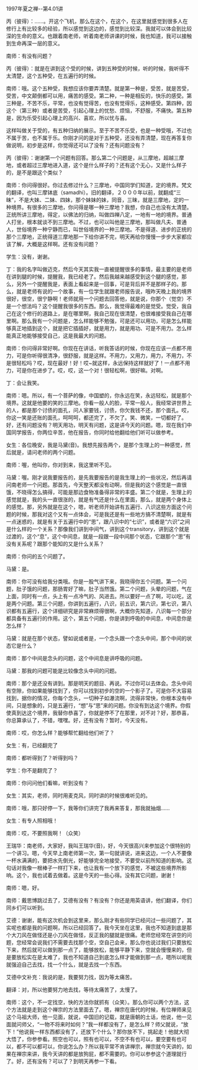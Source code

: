 
1997年夏之禅--第4.01讲

丙（彼得）：……。开这个飞机，那么在这个，在这个，在这里就感觉到很多人在修行上有比较多的经验，所以感觉到这边的，感觉到比较深。我就可以体会到比较深的生命的意义。也跟着南老师，听着南老师讲课的时候，我也知道，我可以接触到生命再深一层的意义。

南师：有没有问题？

丙（彼得）：就是在讲到这个受的时候，讲到五种受的时候，听的时候，我听得不太清楚，这个五种受，在五遍行的时候。

南师：哦。这个五种受，我想应该你要弄清楚。就是第一种是，受苦，就是苦受，受苦，中文颠倒都可以用，痛苦的感受。第二种，一种是相反的，快乐的感受。第三种是，不苦不乐，平常，也没有觉得苦，也没有觉得乐，这种感受。第四种，因这个（第三种）或者是苦受，引起心理上的忧愁、烦恼，不舒服，不痛快。第五种是，因为乐受引起心理上的高兴、喜欢，所以忧与喜。

这样叫做关于受的，有五种归纳的展示。至于不苦不乐受，也是一种受哦，不过也不属于苦，也不属于乐。你刚才问的是对于五种受，还没有弄清楚，现在再答复你做说明，初步是这样，你觉得还可以了没有？还有问题没有？

丙（彼得）：谢谢第一个问题有回答。那么第二个问题是，从三摩地，超越三摩地，或者超过三摩地进入道，这个是什么样子的？还有这个无心，又是什么样子的，是不是跟这个类似？

南师：你问得很好。你过去修过什么？三摩地，中国同学们知道，定的境界。梵文的翻译，也叫三摩钵底（samadhi）。旧的翻译，２０００年以前，就翻成“三昧”，不是大妹、二妹、四妹，那个妹妹的妹，同音，三昧，就是三摩地，定的一种境界。有很多的三摩地，你问得是哪一种三摩地？我想，你自己也没有太清楚。正统所讲三摩地，得定，以佛法的归纳，叫做四禅八定，一地有一地的境界。普通人打坐，根本就谈不到三摩地。不过，也可以叫他是三摩地，那叫做凡夫、普通人，世俗境界一种宁静而已，叫世俗境界的一种三摩地。不是得道、进步的正统的那个三摩地，正统得道三摩地那一下给你讲不完，明天再给你慢慢一步步大家都应该了解，大概是这样啊。还有没有问题？

学生：没有，谢谢。

丁：我的名字叫做迈克，然后今天其实我一直被提醒很多的事情，最主要的是老师在讲到腿的时候，提醒我，我已经老了。然后我越来越感受到这个腿的感觉，那么，另外一个提醒我是，表面上看起来是一回事，可是背后并不是那样子的。那么，就是老师有说的一个故事，有一位学生就跟老师报告说，哦昨天晚上我的境界很好，很空，很宁静啊！老师就用一个问题去回答他，就是说，你那个（觉空）不是一个想法吗？这个提醒我很多的东西。那么，我觉得最难的是觉受。觉受，我自己在这个修行的道路上，是在哪里啊，我自己现在很清楚，也很难接受我自己在哪里啊。那么我有一个问题是，怎么样能够不勉强，可是还可以用功，可是怎么样能够真正地插到这个，就是把它插插好，就是用力，就是用功、可是不用力。怎么样能真正地能够接受自己，这是我最大的问题。

南师：你问得非常好啊。你现在在讲话，听我答话的时候，你现在应该一点都不用力，可是你听得很清净，很舒服，就是这样。不用力，又用力，用力，不用力，不是很轻松吗？哎，现在最好！好！哎~就这样，永远保持这样就好了！一点都不用力，可是你在进步了。哎，哎，这一个对！很轻松啊，很好嘛。对啊。

丁：会让我笑。

南师：嗯。所以，有一个菩萨的像，中国塑的，你永远在笑，永远轻松，就是那个境界。这就是他要的笑的三摩地。你看一般人的脸，平常一般人，我经常讲世界上的人，都是那个讨债的面孔，问人家要钱，讨债，你欠我钱不还，那个面孔。哎，你这一笑是还账的面孔，呵呵呵，都还完了，不欠了。笑、微笑，一切都好了。好，还有问题没有？明天用功，明天有问题，这是讲今天的问题。嗯，现在我们中国同学报告，你两位辛苦，他在报告，你同时给他翻给他们听可以做参考。

女生：各位晚安，我是马黛(音)。我想先报告两个，是那个生理上的一种感觉，然后就是，请问老师的两个问题。

南师：喔，他叫你，你对到来，我这里听不见。

马黛：喔。刚才说我要报告的，是先我要报告的是我生理上的一些状况，然后再请问南老师一个问题。那首先，今天整天都没有动啊，但是我的这个感觉是一直很饿，不晓得怎么搞得，可能是那边食物准备得非常的丰盛。第二个就是，生理上的感觉就是，我的头一直很涨的，就是有气还是什么在里面，那么，就是两个身体上的感觉。那，另外就是在这个，嗯，听老师开始讲有五遍行、八识这些方面这个问题的时候，那我对这个又有一点体会，可是我还是有一些地方搞不清楚啊，就是有一点迷惑的，就是有关于五遍行中的“思”，跟八识中的“七识”，或者是“六识”之间是什么样的一个关系？那像我们讲到中间气，讲到这个transitory，讲到这个就是过渡的，这个“息”，这个中间息，就是一段跟一段中间那个状态，它跟那个“思”有没有关系呢？跟那个能知的又是什么关系？

南师：你问的五个问题了。

马黛：是。

南师：你可没有给我分类哦。你是一股气讲下来，我晓得你五个问题。第一个问题，肚子饿的问题，那肠胃好了嘛，肚子当然饿。第二个问题，头晕的问题，气在上面，同时有一点，头上有一点冷气的、风进去。所以要好一点了啊，可以吃，这是两个问题。第三个问题，你讲到五遍行，八识，前五识，第六识，第七识，第八识都有五遍行，这个详细研究是非常麻烦得很啊，大概你先知道，八识每一个部分都具备有五遍行的作用。这个，第五个问题，你是讲到呼吸的中间息，中间息你是怎么样？

马黛：就是在那个状态，譬如说或者是，一个念头跟一个念头中间，那个中间的状态它是什么？

南师：那个中间是念头的问题，这个中间息是讲呼吸的问题。

马黛：那我的问题可能是比较像念头中间的问题。

南师：那个是还没有讲到。那是明天的题目、再说。不过你可以去体会。念头中间有空隙，你如果能够找到了，你可以找到初步的空的一个影子了。可是你不大容易找到，据你的情况，你每个念头，一切种子如瀑流啊，流得非常快，你根本没有中间，只是想象的，只是五遍行，“想”与“思”来的问题。你没有到达这个境界。你假使真到达这个境界，我替你恭喜了，你就是停不了在那里，对不对？好，那恭喜，你总算承认了，不错，嘿嘿。好，还有没有？暂时，今天没有。

南师：哎，你怎么样？能够帮忙翻给他们听了？

女生：有，已经翻完了

南师：都听得到了？听得到吗？

学生：你不是翻完了？

南师：你问问他们看嘛，听到没有？

女生：其实，老师，同时用麦克风，同时讲的时候很难听见的。

南师：哦，那只好停一下，我等你们讲完了我再来答复，那我就抽烟……

女生：有专人照相哦！

南师：哎，不要照我啊！（众笑）

王瑞华：南老师，大家好，我叫王瑞华(音)，好，今天很高兴来参加这个很特别的一个讲习。嗯，今天早上南老师第一次，第一句就讲说，进来这边，一个人不要像一杯水满满的，要把水先倒光，好能够完全地接受，不要受以前所知道的影响。这句话对我像一根棒子一样打下来，也让我有一个放下的感觉，不被这些境界所影响。这个，我也试着去做着。这是今天的一些心得。没有其它问题，谢谢！

南师：嗯，好。

南师：戴思博跳过去了，艾德有没有？有没有？你还是用英语讲，他们翻译，你们同乡们可以听到。

艾德：谢谢，能有这次机会到这里来，那么刚才有些同学已经问过一些问题了，其实呢也都是我的问题啊，所以已经回答了。我今天坐在这里，我也不知道到底是那个大刀风在做怪还是小刀风在做怪，反正我的腿就是很痛。老师您经常在讲空的问题，您经常会说我们不需要去找那个空，空自己会来，那么你也说过我们只要放松下来，然后就可以做到那一点了，能够放松，能够平静下来，空就会慢慢来的，但是要放松实在是太难了，我也不知道自己到底怎么样才能做到那一点，嗯所以呢我就强迫自己去找，找一个什么，就是去找一个东西。

艾德中文补充：我说的是，我要努力找，因为等太痛苦。

翻译：对，所以他要努力地去找，等待太痛苦了，太慢了。

南师：这个，不一定找空，快的方法你就抓有（众笑）。那么你可以两个方法，这个方法就是走到这个禅宗的方法里面去了。嗯，禅宗在唐代的时候，有位禅师来见这个马祖大师，他一见面，就说，中国旧的记载，就是唐朝的土话，他说，他一见面就问师父，“一物不将来时如何？”我一样都没有了，是怎么样？师父就说，“放下！”他说我一样东西都没有了，还放下个什么？那你放不下，挑起走！他就大彻大悟了，你参参看。照空也可以，照有也可以，不空不有也可以，要空要有也可以，都不可以都可以，你说怎么办？所以我平常不肯讲禅宗，禅宗就今天讲的，如果在禅宗来讲，我今天讲的都是放狗屁，都不需要的。你可以参参这个道理就行了。好，还有没有？可以了？到明天再参一下看。


